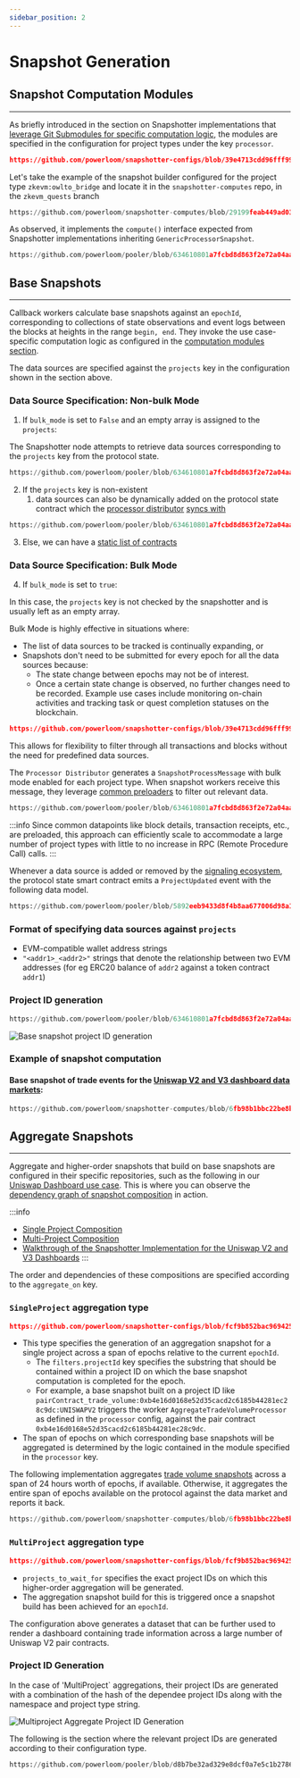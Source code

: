 ```yaml
---
sidebar_position: 2
---
```


# Snapshot Generation

## Snapshot Computation Modules
---

As briefly introduced in the section on Snapshotter implementations that [leverage Git Submodules for specific computation logic](/build-with-powerloom/snapshotter-node/architecture), the modules are specified in the configuration for project types under the key `processor`.

```json reference
https://github.com/powerloom/snapshotter-configs/blob/39e4713cdd96fff99d100f1dea7fb7332df9e491/projects.example.json#L15-L28
```

Let's take the example of the snapshot builder configured for the project type  `zkevm:owlto_bridge` and locate it in the `snapshotter-computes` repo, in the `zkevm_quests` branch

```python reference
https://github.com/powerloom/snapshotter-computes/blob/29199feab449ad0361b5867efcaae9854992966f/owlto_bridge.py#L1-L31
```
As observed, it implements the `compute()` interface expected from Snapshotter implementations inheriting `GenericProcessorSnapshot`.

```python reference
https://github.com/powerloom/pooler/blob/634610801a7fcbd8d863f2e72a04aa8204d27d03/snapshotter/utils/callback_helpers.py#L179-L196
```


## Base Snapshots
---

Callback workers calculate base snapshots against an `epochId`, corresponding to collections of state observations and event logs between the blocks at heights in the range `begin, end`. They invoke the use case-specific computation logic as configured in the [computation modules section](#snapshot-computation-modules).

The data sources are specified against the `projects` key in the configuration shown in the section above.

### Data Source Specification: Non-bulk Mode

1. If `bulk_mode` is set to `False` and an empty array is assigned to the `projects`:

The Snapshotter node attempts to retrieve data sources corresponding to the `projects` key from the protocol state.

```python reference title="Processor Distributor synchronizing projects from protocol"
https://github.com/powerloom/pooler/blob/634610801a7fcbd8d863f2e72a04aa8204d27d03/snapshotter/processor_distributor.py#L321-L332
```

2. If the `projects` key is non-existent
   1. data sources can also be dynamically added on the protocol state contract which the [processor distributor](/Protocol/Specifications/Snapshotter/components#processor-distributor) [syncs with](https://github.com/powerloom/pooler/blob/d8b7be32ad329e8dcf0a7e5c1b27862894bc990a/snapshotter/processor_distributor.py#L1107)

```python reference
https://github.com/powerloom/pooler/blob/634610801a7fcbd8d863f2e72a04aa8204d27d03/snapshotter/processor_distributor.py#L738-L751
```


3. Else, we can have a [static list of contracts](/Protocol/data-sources#static-data-sources)

### Data Source Specification: Bulk Mode

4. If `bulk_mode` is set to `true`:

In this case, the `projects` key is not checked by the snapshotter and is usually left as an empty array.

Bulk Mode is highly effective in situations where:
- The list of data sources to be tracked is continually expanding, or
- Snapshots don't need to be submitted for every epoch for all the data sources because:
  - The state change between epochs may not be of interest.
  - Once a certain state change is observed, no further changes need to be recorded. Example use cases include monitoring on-chain activities and tracking task or quest completion statuses on the blockchain.

```json reference title="Project configuration for bulk mode"
https://github.com/powerloom/snapshotter-configs/blob/39e4713cdd96fff99d100f1dea7fb7332df9e491/projects.example.json#L17-L27
```

This allows for flexibility to filter through all transactions and blocks without the need for predefined data sources.

The `Processor Distributor` generates a `SnapshotProcessMessage` with bulk mode enabled for each project type. When snapshot workers receive this message, they leverage [common preloaders](/Protocol/Specifications/Snapshotter/preloading#shipped-preloaders) to filter out relevant data.


```python reference
https://github.com/powerloom/pooler/blob/634610801a7fcbd8d863f2e72a04aa8204d27d03/snapshotter/processor_distributor.py#L717-L730
```

:::info
Since common datapoints like block details, transaction receipts, etc., are preloaded, this approach can efficiently scale to accommodate a large number of project types with little to no increase in RPC (Remote Procedure Call) calls.
:::

Whenever a data source is added or removed by the [signaling ecosystem](/Protocol/data-sources#data-source-signaling), the protocol state smart contract emits a `ProjectUpdated` event with the following data model.

```python reference
https://github.com/powerloom/pooler/blob/5892eeb9433d8f4b8aa677006d98a1dde0458cb7/snapshotter/utils/models/data_models.py#L102-L105
```


### Format of specifying data sources against `projects`
* EVM-compatible wallet address strings
* `"<addr1>_<addr2>"` strings that denote the relationship between two EVM addresses (for eg ERC20 balance of `addr2` against a token contract `addr1`)


### Project ID generation

```python reference
https://github.com/powerloom/pooler/blob/634610801a7fcbd8d863f2e72a04aa8204d27d03/snapshotter/utils/snapshot_worker.py#L51-L71
```
![Base snapshot project ID generation](/images/base_snapshot_project_id.png)

### Example of snapshot computation

#### Base snapshot of trade events for the [Uniswap V2 and V3 dashboard data markets](/category/uniswap-dashboard):
```python reference
https://github.com/powerloom/snapshotter-computes/blob/6fb98b1bbc22be8b5aba8bdc860004d35786f4df/trade_volume.py#L14-L44
```


## Aggregate Snapshots
---

Aggregate and higher-order snapshots that build on base snapshots are configured in their specific repositories, such as the following in our [Uniswap Dashboard use case](/category/uniswap-dashboard). This is where you can observe the [dependency graph of snapshot composition](/Protocol/data-composition#dependency-graph) in action.

:::info

- [Single Project Composition](/Protocol/data-composition#single-project-composition)
- [Multi-Project Composition](/Protocol/data-composition#multiple-projects-composition)
- [Walkthrough of the Snapshotter Implementation for the Uniswap V2 and V3 Dashboards](/build-with-powerloom/use-cases/existing-implementations/uniswap-dashboard/)
:::

The order and dependencies of these compositions are specified according to the `aggregate_on` key.

### `SingleProject` aggregation type

```json reference
https://github.com/powerloom/snapshotter-configs/blob/fcf9b852bac9694258d7afcd8beeaa4cf961c65f/aggregator.example.json#L1-L10
```

* This type specifies the generation of an aggregation snapshot for a single project across a span of epochs relative to the current `epochId`.
  * The `filters.projectId` key specifies the substring that should be contained within a project ID on which the base snapshot computation is completed for the epoch.
  * For example, a base snapshot built on a project ID like `pairContract_trade_volume:0xb4e16d0168e52d35cacd2c6185b44281ec28c9dc:UNISWAPV2` triggers the worker `AggregateTradeVolumeProcessor` as defined in the `processor` config, against the pair contract `0xb4e16d0168e52d35cacd2c6185b44281ec28c9dc`.
* The span of epochs on which corresponding base snapshots will be aggregated is determined by the logic contained in the module specified in the `processor` key.

The following implementation aggregates [trade volume snapshots](/build-with-powerloom/use-cases/existing-implementations/uniswap-dashboard/closer-look-at-snapshots.md) across a span of 24 hours worth of epochs, if available. Otherwise, it aggregates the entire span of epochs available on the protocol against the data market and reports it back.


```python reference
https://github.com/powerloom/snapshotter-computes/blob/6fb98b1bbc22be8b5aba8bdc860004d35786f4df/aggregate/single_uniswap_trade_volume_24h.py#L110-L121
```

### `MultiProject` aggregation type

```json reference
https://github.com/powerloom/snapshotter-configs/blob/fcf9b852bac9694258d7afcd8beeaa4cf961c65f/aggregator.example.json#L25-L31
```

* `projects_to_wait_for` specifies the exact project IDs on which this higher-order aggregation will be generated.
* The aggregation snapshot build for this is triggered once a snapshot build has been achieved for an `epochId`.

The configuration above generates a dataset that can be further used to render a dashboard containing trade information across a large number of Uniswap V2 pair contracts.

### Project ID Generation

In the case of 'MultiProject` aggregations, their project IDs are generated with a combination of the hash of the dependee project IDs along with the namespace and project type string.

![Multiproject Aggregate Project ID Generation](/images/aggregate_snapshot_project_id.png)

The following is the section where the relevant project IDs are generated according to their configuration type.

```python reference
https://github.com/powerloom/pooler/blob/d8b7be32ad329e8dcf0a7e5c1b27862894bc990a/snapshotter/utils/aggregation_worker.py#L59-L92
```

